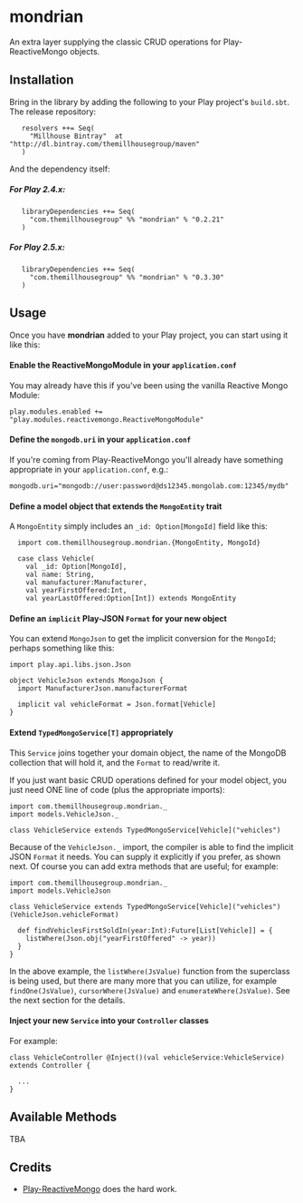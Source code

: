 mondrian
============================

An extra layer supplying the classic CRUD operations for Play-ReactiveMongo objects.


## Installation

Bring in the library by adding the following to your Play project's ```build.sbt```. 
The release repository: 

```
   resolvers ++= Seq(
     "Millhouse Bintray"  at "http://dl.bintray.com/themillhousegroup/maven"
   )
```
And the dependency itself: 

##### For Play 2.4.x:

```
   libraryDependencies ++= Seq(
     "com.themillhousegroup" %% "mondrian" % "0.2.21"
   )

```
##### For Play 2.5.x:

```
   libraryDependencies ++= Seq(
     "com.themillhousegroup" %% "mondrian" % "0.3.30"
   )

```

## Usage

Once you have __mondrian__ added to your Play project, you can start using it like this:

#### Enable the **ReactiveMongoModule** in your `application.conf`
You may already have this if you've been using the vanilla Reactive Mongo Module:
```
play.modules.enabled += "play.modules.reactivemongo.ReactiveMongoModule" 
```

#### Define the `mongodb.uri` in your `application.conf`
If you're coming from Play-ReactiveMongo you'll already have something appropriate in your `application.conf`, e.g.:

```
mongodb.uri="mongodb://user:password@ds12345.mongolab.com:12345/mydb"
```


#### Define a model object that extends the `MongoEntity` trait

A `MongoEntity` simply includes an `_id: Option[MongoId]` field like this:

```
  import com.themillhousegroup.mondrian.{MongoEntity, MongoId}
  
  case class Vehicle(
  	val _id: Option[MongoId],
  	val name: String,
  	val manufacturer:Manufacturer,
  	val yearFirstOffered:Int,
  	val yearLastOffered:Option[Int]) extends MongoEntity
```

#### Define an `implicit` Play-JSON `Format` for your new object 
You can extend `MongoJson` to get the implicit conversion for the `MongoId`; perhaps something like this:

```
import play.api.libs.json.Json

object VehicleJson extends MongoJson {
  import ManufacturerJson.manufacturerFormat
  
  implicit val vehicleFormat = Json.format[Vehicle]
}
```

#### Extend `TypedMongoService[T]` appropriately

This `Service` joins together your domain object, the name of the MongoDB collection that will hold it, and the `Format` to read/write it.

If you just want basic CRUD operations defined for your model object, you just need ONE line of code (plus the appropriate imports):  

```
import com.themillhousegroup.mondrian._
import models.VehicleJson._ 
 
class VehicleService extends TypedMongoService[Vehicle]("vehicles")
```  

Because of the `VehicleJson._` import, the compiler is able to find the implicit JSON `Format` it needs. You
can supply it explicitly if you prefer, as shown next.
Of course you can add extra methods that are useful; for example:


```
import com.themillhousegroup.mondrian._
import models.VehicleJson 
 
class VehicleService extends TypedMongoService[Vehicle]("vehicles")(VehicleJson.vehicleFormat) 
  
  def findVehiclesFirstSoldIn(year:Int):Future[List[Vehicle]] = {
    listWhere(Json.obj("yearFirstOffered" -> year))
  }
}
```  

In the above example, the `listWhere(JsValue)` function from the superclass is being used, but there are many more that you can utilize, for example `findOne(JsValue)`, `cursorWhere(JsValue)` and `enumerateWhere(JsValue)`. See the next section for the details.

#### Inject your new `Service` into your `Controller` classes

For example:

```
class VehicleController @Inject()(val vehicleService:VehicleService) extends Controller {

  ...
}

```

## Available Methods
TBA


## Credits

- [Play-ReactiveMongo](https://github.com/ReactiveMongo/Play-ReactiveMongo) does the hard work.



